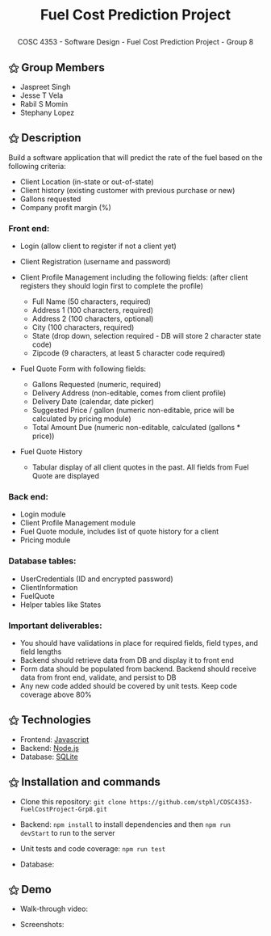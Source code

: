 # <p align="center"> Fuel Cost Prediction Project </p>
<p align="center"> COSC 4353 - Software Design - Fuel Cost Prediction Project - Group 8 </p>

## ⚝ Group Members
- Jaspreet Singh
- Jesse T Vela
- Rabil S Momin
- Stephany Lopez

## ⚝ Description
Build a software application that will predict the rate of the fuel based on the following criteria:
- Client Location (in-state or out-of-state)
- Client history (existing customer with previous purchase or new)
- Gallons requested
- Company profit margin (%)

### Front end:
- Login (allow client to register if not a client yet)
- Client Registration (username and password)
- Client Profile Management including the following fields: (after client registers they should login first to complete the profile) 
    - Full Name (50 characters, required)
    - Address 1 (100 characters, required)
    - Address 2 (100 characters, optional)
    - City (100 characters, required)
    - State (drop down, selection required - DB will store 2 character state code)
    - Zipcode (9 characters, at least 5 character code required)
    
- Fuel Quote Form with following fields:
    - Gallons Requested (numeric, required)
    - Delivery Address (non-editable, comes from client profile)
    - Delivery Date (calendar, date picker)
    - Suggested Price / gallon (numeric non-editable, price will be calculated by pricing module)
    - Total Amount Due (numeric non-editable, calculated (gallons * price))
    
- Fuel Quote History
    - Tabular display of all client quotes in the past. All fields from Fuel Quote are displayed

### Back end:
- Login module
- Client Profile Management module
- Fuel Quote module, includes list of quote history for a client
- Pricing module

### Database tables:
- UserCredentials (ID and encrypted password)
- ClientInformation
- FuelQuote
- Helper tables like States

### Important deliverables:
- You should have validations in place for required fields, field types, and field lengths
- Backend should retrieve data from DB and display it to front end
- Form data should be populated from backend. Backend should receive data from front end, validate, and persist to DB
- Any new code added should be covered by unit tests. Keep code coverage above 80%

## ⚝ Technologies
- Frontend: [Javascript](https://www.javascript.com/)
- Backend: [Node.js](https://nodejs.org/en)
- Database: [SQLite](https://www.sqlite.org/index.html)

## ⚝ Installation and commands
  - Clone this repository: `git clone https://github.com/stphl/COSC4353-FuelCostProject-Grp8.git`
    
  - Backend: `npm install` to install dependencies and then `npm run devStart` to run to the server

  - Unit tests and code coverage: `npm run test`
    
  - Database:

## ⚝ Demo
- Walk-through video: 

- Screenshots: 
